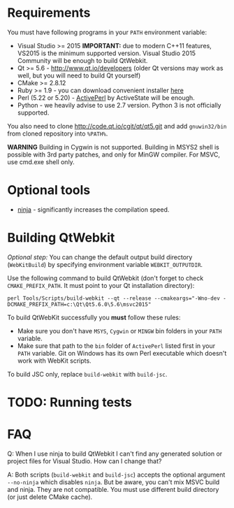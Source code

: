# Requirements
You must have following programs in your `PATH` environment variable:

* Visual Studio >= 2015 **IMPORTANT:** due to modern C++11 features, VS2015 is the minimum supported version. Visual Studio 2015 Community will be enough to build QtWebkit.
* Qt >= 5.6 - http://www.qt.io/developers (older Qt versions may work as well, but you will need to build Qt yourself)
* CMake >= 2.8.12
* Ruby >= 1.9 - you can download convenient installer [here](http://rubyinstaller.org)
* Perl (5.22 or 5.20) - [ActivePerl](http://www.activestate.com/activeperl) by ActiveState will be enough.
* Python - we heavily advise to use 2.7 version. Python 3 is not officially supported.

You also need to clone http://code.qt.io/cgit/qt/qt5.git and add `gnuwin32/bin` from cloned repository into `%PATH%`.

**WARNING** Building in Cygwin is not supported. Building in MSYS2 shell is possible with 3rd party patches, and only for MinGW compiler. For MSVC, use cmd.exe shell only.

# Optional tools

* [ninja](https://ninja-build.org) - significantly increases the compilation speed.

# Building QtWebkit

_Optional step:_ You can change the default output build directory (`WebKitBuild`) by specifying environment variable `WEBKIT_OUTPUTDIR`.

Use the following command to build QtWebkit (don't forget to check `CMAKE_PREFIX_PATH`. It must point to your Qt installation directory):

```
perl Tools/Scripts/build-webkit --qt --release --cmakeargs="-Wno-dev -DCMAKE_PREFIX_PATH=c:\Qt\Qt5.6.0\5.6\msvc2015"
```

To build QtWebKit successfully you **must** follow these rules:

- Make sure you don't have `MSYS`, `Cygwin` or `MINGW` bin folders in your `PATH` variable.
- Make sure that path to the `bin` folder of `ActivePerl` listed first in your `PATH` variable. Git on Windows has its own Perl executable which doesn't work with WebKit scripts.

To build JSC only, replace `build-webkit` with `build-jsc`.

# TODO: Running tests

# FAQ

Q: When I use ninja to build QtWebkit I can't find any generated solution or project files for Visual Studio. How can I change that?

A: Both scripts (`build-webkit` and `build-jsc`) accepts the optional argument `--no-ninja` which disables `ninja`. But be aware, you can't mix MSVC build and ninja. They are not compatible. You must use different build directory (or just delete CMake cache).
